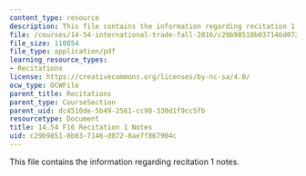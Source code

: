 ```yaml
---
content_type: resource
description: This file contains the information regarding recitation 1 notes.
file: /courses/14-54-international-trade-fall-2016/c29b98510b037146d0728ae7f867904c_MIT14_54F16_Recitation1.pdf
file_size: 110854
file_type: application/pdf
learning_resource_types:
- Recitations
license: https://creativecommons.org/licenses/by-nc-sa/4.0/
ocw_type: OCWFile
parent_title: Recitations
parent_type: CourseSection
parent_uid: dc4510de-5b49-2561-cc98-330d1f9cc5fb
resourcetype: Document
title: 14.54 F16 Recitation 1 Notes
uid: c29b9851-0b03-7146-d072-8ae7f867904c
---
```

This file contains the information regarding recitation 1 notes.
